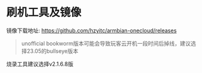 # 刷机工具及镜像

镜像下载地址:  https://github.com/hzyitc/armbian-onecloud/releases

>unofficial bookworm版本可能会导致玩客云开机一段时间后掉线，建议选择23.05的bullseye版本

烧录工具建议选择v2.1.6.8版


